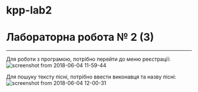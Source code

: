 # kpp-lab2

# Лабораторна робота № 2 (3)

---

Для роботи з програмою, потрібно перейти до меню реєстрації:
![screenshot from 2018-06-04 11-59-44](https://user-images.githubusercontent.com/36164866/40908620-f7fabf2a-67ef-11e8-9601-d6dfdab83db0.png)

Для пошуку тексту пісні, потрібно ввести виконавця та назву пісні:
![screenshot from 2018-06-04 12-00-31](https://user-images.githubusercontent.com/36164866/40908621-f81c2b38-67ef-11e8-9b74-0b8fb6356cd1.png)
